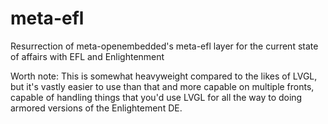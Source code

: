 # meta-efl
Resurrection of meta-openembedded's meta-efl layer for the current state of affairs with EFL and Enlightenment

Worth note: This is somewhat heavyweight compared to the likes of LVGL, but it's vastly easier to use than that and more capable on multiple fronts, capable of handling things that you'd use LVGL for all the way to doing armored versions of the Enlightement DE.
